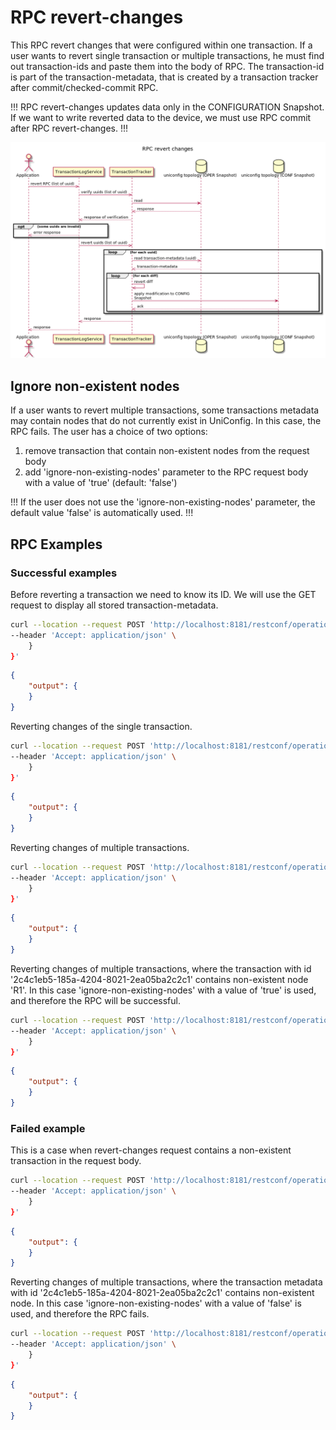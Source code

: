 # RPC revert-changes

This RPC revert changes that were configured within one transaction. If
a user wants to revert single transaction or multiple transactions, he
must find out transaction-ids and paste them into the body of RPC. The
transaction-id is part of the transaction-metadata, that is created by a
transaction tracker after commit/checked-commit RPC.

!!!
RPC revert-changes updates data only in the CONFIGURATION Snapshot. If
we want to write reverted data to the device, we must use RPC commit
after RPC revert-changes.
!!!

![RPC revert-changes](RPC_revert-changes.png)

## Ignore non-existent nodes

If a user wants to revert multiple transactions, some transactions
metadata may contain nodes that do not currently exist in UniConfig. In
this case, the RPC fails. The user has a choice of two options:

1.  remove transaction that contain non-existent nodes from the request
    body
2.  add 'ignore-non-existing-nodes' parameter to the RPC request body
    with a value of 'true' (default: 'false')

!!!
If the user does not use the 'ignore-non-existing-nodes' parameter,
the default value 'false' is automatically used.
!!!

## RPC Examples

### Successful examples

Before reverting a transaction we need to know its ID. We will use the
GET request to display all stored transaction-metadata.

```bash RPC Request
curl --location --request POST 'http://localhost:8181/restconf/operations/device-discovery:discover' \
--header 'Accept: application/json' \
    }
}'
```

```json RPC Response, Status: 200
{
    "output": {
    }
}
```

Reverting changes of the single transaction.

```bash RPC Request
curl --location --request POST 'http://localhost:8181/restconf/operations/device-discovery:discover' \
--header 'Accept: application/json' \
    }
}'
```

```json RPC Response, Status: 200
{
    "output": {
    }
}
```

Reverting changes of multiple transactions.

```bash RPC Request
curl --location --request POST 'http://localhost:8181/restconf/operations/device-discovery:discover' \
--header 'Accept: application/json' \
    }
}'
```

```json RPC Response, Status: 200
{
    "output": {
    }
}
```

Reverting changes of multiple transactions, where the transaction with
id '2c4c1eb5-185a-4204-8021-2ea05ba2c2c1' contains non-existent node
'R1'. In this case 'ignore-non-existing-nodes' with a value of 'true' is
used, and therefore the RPC will be successful.

```bash RPC Request
curl --location --request POST 'http://localhost:8181/restconf/operations/device-discovery:discover' \
--header 'Accept: application/json' \
    }
}'
```

```json RPC Response, Status: 200
{
    "output": {
    }
}
```

### Failed example

This is a case when revert-changes request contains a non-existent
transaction in the request body.

```bash RPC Request
curl --location --request POST 'http://localhost:8181/restconf/operations/device-discovery:discover' \
--header 'Accept: application/json' \
    }
}'
```

```json RPC Response, Status: 200
{
    "output": {
    }
}
```

Reverting changes of multiple transactions, where the transaction
metadata with id '2c4c1eb5-185a-4204-8021-2ea05ba2c2c1' contains
non-existent node. In this case 'ignore-non-existing-nodes' with a value
of 'false' is used, and therefore the RPC fails.

```bash RPC Request
curl --location --request POST 'http://localhost:8181/restconf/operations/device-discovery:discover' \
--header 'Accept: application/json' \
    }
}'
```

```json RPC Response, Status: 200
{
    "output": {
    }
}
```
